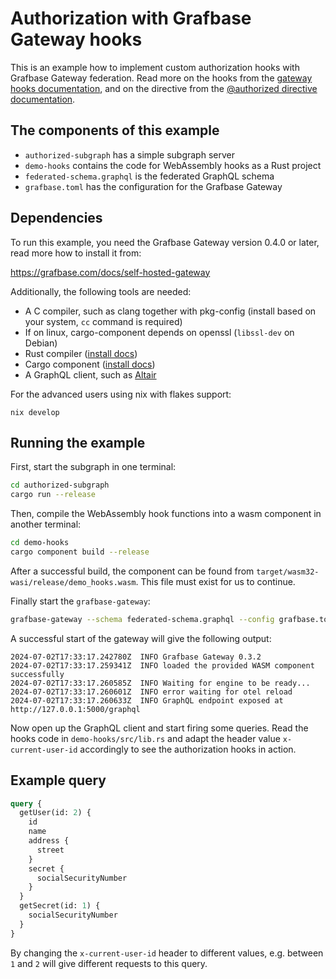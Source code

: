 # Authorization with Grafbase Gateway hooks

This is an example how to implement custom authorization hooks with Grafbase Gateway federation.
Read more on the hooks from the [gateway hooks documentation](https://grafbase.com/docs/self-hosted-gateway/hooks),
and on the directive from the [@authorized directive documentation](https://grafbase.com/docs/federation/federation-directives#authorized).

## The components of this example

- `authorized-subgraph` has a simple subgraph server
- `demo-hooks` contains the code for WebAssembly hooks as a Rust project
- `federated-schema.graphql` is the federated GraphQL schema
- `grafbase.toml` has the configuration for the Grafbase Gateway

## Dependencies

To run this example, you need the Grafbase Gateway version 0.4.0 or later, read more how to install it from:

https://grafbase.com/docs/self-hosted-gateway

Additionally, the following tools are needed:

- A C compiler, such as clang together with pkg-config (install based on your system, `cc` command is required)
- If on linux, cargo-component depends on openssl (`libssl-dev` on Debian)
- Rust compiler ([install docs](https://www.rust-lang.org/learn/get-started))
- Cargo component ([install docs](https://github.com/bytecodealliance/cargo-component?tab=readme-ov-file#installation))
- A GraphQL client, such as [Altair](https://altair-gql.sirmuel.design/)

For the advanced users using nix with flakes support:

```
nix develop
```

## Running the example

First, start the subgraph in one terminal:

```bash
cd authorized-subgraph
cargo run --release
```

Then, compile the WebAssembly hook functions into a wasm component in another terminal:

```bash
cd demo-hooks
cargo component build --release
```

After a successful build, the component can be found from `target/wasm32-wasi/release/demo_hooks.wasm`.
This file must exist for us to continue.

Finally start the `grafbase-gateway`:

```bash
grafbase-gateway --schema federated-schema.graphql --config grafbase.toml
```

A successful start of the gateway will give the following output:

```
2024-07-02T17:33:17.242780Z  INFO Grafbase Gateway 0.3.2
2024-07-02T17:33:17.259341Z  INFO loaded the provided WASM component successfully
2024-07-02T17:33:17.260585Z  INFO Waiting for engine to be ready...
2024-07-02T17:33:17.260601Z  INFO error waiting for otel reload
2024-07-02T17:33:17.260633Z  INFO GraphQL endpoint exposed at http://127.0.0.1:5000/graphql
```

Now open up the GraphQL client and start firing some queries. Read the hooks code in `demo-hooks/src/lib.rs` and adapt the header
value `x-current-user-id` accordingly to see the authorization hooks in action.

## Example query

```graphql
query {
  getUser(id: 2) {
    id
    name
    address {
      street
    }
    secret {
      socialSecurityNumber
    }
  }
  getSecret(id: 1) {
    socialSecurityNumber
  }
}
```

By changing the `x-current-user-id` header to different values, e.g. between `1` and `2` will give different requests to this query.
